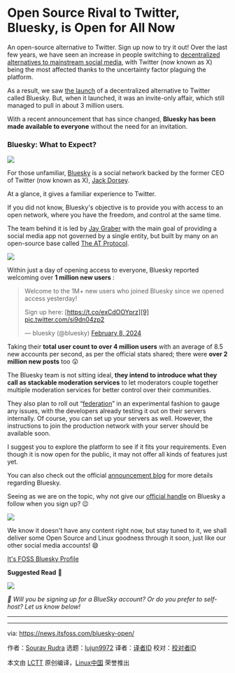 [#]: subject: "Open Source Rival to Twitter, Bluesky, is Open for All Now"
[#]: via: "https://news.itsfoss.com/bluesky-open/"
[#]: author: "Sourav Rudra https://news.itsfoss.com/author/sourav/"
[#]: collector: "lujun9972/lctt-scripts-1705972010"
[#]: translator: " "
[#]: reviewer: " "
[#]: publisher: " "
[#]: url: " "

Open Source Rival to Twitter, Bluesky, is Open for All Now
======
An open-source alternative to Twitter. Sign up now to try it out!
Over the last few years, we have seen an increase in people switching to [decentralized alternatives to mainstream social media][1], with Twitter (now known as X) being the most affected thanks to the uncertainty factor plaguing the platform.

As a result, we saw [the launch][2] of a decentralized alternative to Twitter called Bluesky. But, when it launched, it was an invite-only affair, which still managed to pull in about 3 million users.

With a recent announcement that has since changed, **Bluesky has been made available to everyone** without the need for an invitation.

### Bluesky: What to Expect?

![][3]

For those unfamiliar, [Bluesky][4] is a social network backed by the former CEO of Twitter (now known as X), [Jack Dorsey][5].

At a glance, it gives a familiar experience to Twitter.

If you did not know, Bluesky's objective is to provide you with access to an open network, where you have the freedom, and control at the same time.

The team behind it is led by [Jay Graber][6] with the main goal of providing a social media app not governed by a single entity, but built by many on an open-source base called [The AT Protocol][7].

![][8]

Within just a day of opening access to everyone, Bluesky reported welcoming over **1 million new users** :

> Welcome to the 1M+ new users who joined Bluesky since we opened access yesterday!
>
> Sign up here: [https://t.co/exCdOOYprz][9] [pic.twitter.com/si9dn04zp2][10]
>
> — bluesky (@bluesky) [February 8, 2024][11]

Taking their **total user count to over 4 million users** with an average of 8.5 new accounts per second, as per the official stats shared; there were **over 2 million new posts** too 😲

The Bluesky team is not sitting ideal, **they intend to introduce what they call as stackable moderation services** to let moderators couple together multiple moderation services for better control over their communities.

They also plan to roll out “[federation][12]” in an experimental fashion to gauge any issues, with the developers already testing it out on their servers internally. Of course, you can set up your servers as well. However, the instructions to join the production network with your server should be available soon.

I suggest you to explore the platform to see if it fits your requirements. Even though it is now open for the public, it may not offer all kinds of features just yet.

You can also check out the official [announcement blog][13] for more details regarding Bluesky.

Seeing as we are on the topic, why not give our [official handle][14] on Bluesky a follow when you sign up? 😉

![][15]

We know it doesn't have any content right now, but stay tuned to it, we shall deliver some Open Source and Linux goodness through it soon, just like our other social media accounts! 😄

[It's FOSS Bluesky Profile][14]

**Suggested Read** 📖

![][16]

_💬 Will you be signing up for a BlueSky account? Or do you prefer to self-host? Let us know below!_

* * *

--------------------------------------------------------------------------------

via: https://news.itsfoss.com/bluesky-open/

作者：[Sourav Rudra][a]
选题：[lujun9972][b]
译者：[译者ID](https://github.com/译者ID)
校对：[校对者ID](https://github.com/校对者ID)

本文由 [LCTT](https://github.com/LCTT/TranslateProject) 原创编译，[Linux中国](https://linux.cn/) 荣誉推出

[a]: https://news.itsfoss.com/author/sourav/
[b]: https://github.com/lujun9972
[1]: https://itsfoss.com/mainstream-social-media-alternaives/
[2]: https://news.itsfoss.com/bluesky-social-open-source/
[3]: https://news.itsfoss.com/content/images/2024/02/BlueSky_a.png
[4]: https://bsky.app/
[5]: https://en.wikipedia.org/wiki/Jack_Dorsey
[6]: https://en.wikipedia.org/wiki/Jay_Graber
[7]: https://atproto.com/
[8]: https://news.itsfoss.com/content/images/2023/04/Follow-us-on-Google-News.png
[9]: https://t.co/exCdOOYprz
[10]: https://t.co/si9dn04zp2
[11]: https://twitter.com/bluesky/status/1755468956893434231?ref_src=twsrc%5Etfw
[12]: https://en.wikipedia.org/wiki/Distributed_social_network
[13]: https://bsky.social/about/blog/02-06-2024-join-bluesky
[14]: https://bsky.app/profile/itsfoss.bsky.social
[15]: https://news.itsfoss.com/content/images/2024/02/BlueSky_b.png
[16]: https://itsfoss.com/content/images/size/w256h256/2022/12/android-chrome-192x192.png
